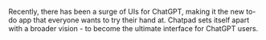 Recently, there has been a surge of UIs for ChatGPT, making it the new to-do app that everyone wants to try their hand at. Chatpad sets itself apart with a broader vision - to become the ultimate interface for ChatGPT users.
